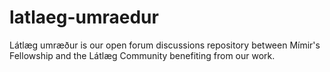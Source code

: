# latlaeg-umraedur
Látlæg umræður is our open forum discussions repository between Mímir's Fellowship and the Látlæg Community benefiting from our work.
